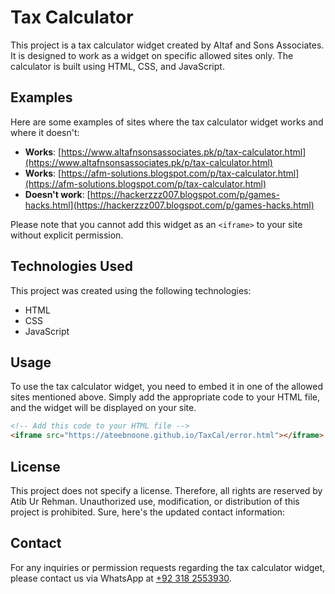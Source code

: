 # Tax Calculator

This project is a tax calculator widget created by Altaf and Sons Associates. It is designed to work as a widget on specific allowed sites only. The calculator is built using HTML, CSS, and JavaScript. 

## Examples

Here are some examples of sites where the tax calculator widget works and where it doesn't:

- **Works**: [https://www.altafnsonsassociates.pk/p/tax-calculator.html](https://www.altafnsonsassociates.pk/p/tax-calculator.html)
- **Works**: [https://afm-solutions.blogspot.com/p/tax-calculator.html](https://afm-solutions.blogspot.com/p/tax-calculator.html)
- **Doesn't work**: [https://hackerzzz007.blogspot.com/p/games-hacks.html](https://hackerzzz007.blogspot.com/p/games-hacks.html)

Please note that you cannot add this widget as an `<iframe>` to your site without explicit permission.

## Technologies Used

This project was created using the following technologies:

- HTML
- CSS
- JavaScript

## Usage

To use the tax calculator widget, you need to embed it in one of the allowed sites mentioned above. Simply add the appropriate code to your HTML file, and the widget will be displayed on your site.

```html
<!-- Add this code to your HTML file -->
<iframe src="https://ateebnoone.github.io/TaxCal/error.html"></iframe>
```

## License

This project does not specify a license. Therefore, all rights are reserved by Atib Ur Rehman. Unauthorized use, modification, or distribution of this project is prohibited.
Sure, here's the updated contact information:

## Contact

For any inquiries or permission requests regarding the tax calculator widget, please contact us via WhatsApp at [+92 318 2553930](https://wa.me/923182553930?text=Hello%20I%20need%20Tax%20calculator%20on%20my%20website).
